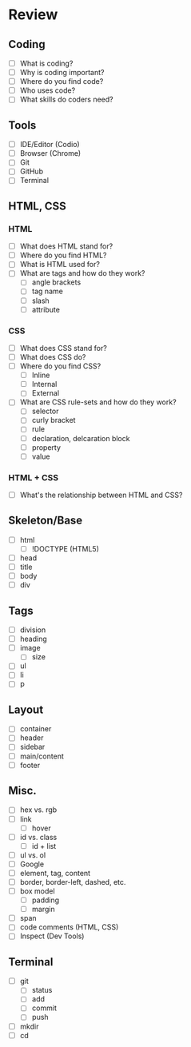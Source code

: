 # Review

## Coding
- [ ] What is coding?
- [ ] Why is coding important?
- [ ] Where do you find code?
- [ ] Who uses code?
- [ ] What skills do coders need?

## Tools
- [ ] IDE/Editor (Codio)
- [ ] Browser (Chrome)
- [ ] Git
- [ ] GitHub
- [ ] Terminal

## HTML, CSS

### HTML
- [ ] What does HTML stand for?
- [ ] Where do you find HTML?
- [ ] What is HTML used for?
- [ ] What are tags and how do they work?
  * [ ] angle brackets
  * [ ] tag name
  * [ ] slash
  * [ ] attribute

### CSS
- [ ] What does CSS stand for?
- [ ] What does CSS do?
- [ ] Where do you find CSS?
  * [ ] Inline
  * [ ] Internal
  * [ ] External
- [ ] What are CSS rule-sets and how do they work?
  * [ ] selector
  * [ ] curly bracket
  * [ ] rule
  * [ ] declaration, delcaration block
  * [ ] property
  * [ ] value
  
### HTML + CSS
- [ ] What's the relationship between HTML and CSS?

## Skeleton/Base
- [ ] html
  * [ ] !DOCTYPE (HTML5)
- [ ] head
- [ ] title
- [ ] body
- [ ] div

## Tags
- [ ] division
- [ ] heading
- [ ] image
  * [ ] size
- [ ] ul
- [ ] li
- [ ] p

## Layout
- [ ] container
- [ ] header
- [ ] sidebar
- [ ] main/content
- [ ] footer

## Misc.
- [ ] hex vs. rgb
- [ ] link
  * [ ] hover
- [ ] id vs. class
  * [ ] id + list
- [ ] ul vs. ol
- [ ] Google
- [ ] element, tag, content
- [ ] border, border-left, dashed, etc.
- [ ] box model
  * [ ] padding
  * [ ] margin
- [ ] span
- [ ] code comments (HTML, CSS)
- [ ] Inspect (Dev Tools)

## Terminal
- [ ] git
  * [ ] status
  * [ ] add
  * [ ] commit
  * [ ] push
- [ ] mkdir
- [ ] cd

